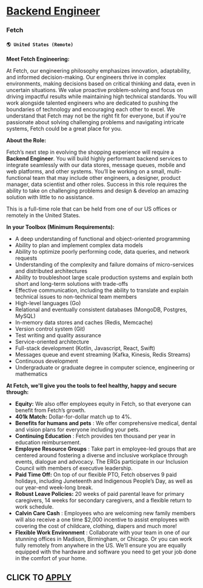 # [Backend Engineer ](https://www.remotewlb.com/apply/backend-engineer-131540)  
### Fetch  
#### `🌎 United States (Remote)`  

**Meet Fetch Engineering:**

At Fetch, our engineering philosophy emphasizes innovation, adaptability, and informed decision-making. Our engineers thrive in complex environments, making decisions based on critical thinking and data, even in uncertain situations. We value proactive problem-solving and focus on driving impactful results while maintaining high technical standards. You will work alongside talented engineers who are dedicated to pushing the boundaries of technology and encouraging each other to excel. We understand that Fetch may not be the right fit for everyone, but if you're passionate about solving challenging problems and navigating intricate systems, Fetch could be a great place for you.

**About the Role:**

Fetch’s next step in evolving the shopping experience will require a **Backend Engineer**. You will build highly performant backend services to integrate seamlessly with our data stores, message queues, mobile and web platforms, and other systems. You’ll be working on a small, multi-functional team that may include other engineers, a designer, product manager, data scientist and other roles. Success in this role requires the ability to take on challenging problems and design & develop an amazing solution with little to no assistance.

This is a full-time role that can be held from one of our US offices or remotely in the United States.

**In your Toolbox (Minimum Requirements):**

  * A deep understanding of functional and object-oriented programming
  * Ability to plan and implement complex data models
  * Ability to optimize poorly performing code, data queries, and network requests
  * Understanding of the complexity and failure domains of micro-services and distributed architectures
  * Ability to troubleshoot large scale production systems and explain both short and long-term solutions with trade-offs
  * Effective communication, including the ability to translate and explain technical issues to non-technical team members
  * High-level languages (Go)
  * Relational and eventually consistent databases (MongoDB, Postgres, MySQL)
  * In-memory data stores and caches (Redis, Memcache)
  * Version control system (Git)
  * Test writing and quality assurance
  * Service-oriented architecture
  * Full-stack development (Kotlin, Javascript, React, Swift)
  * Messages queue and event streaming (Kafka, Kinesis, Redis Streams)
  * Continuous development
  * Undergraduate or graduate degree in computer science, engineering or mathematics

**At Fetch, we'll give you the tools to feel healthy, happy and secure through:**

  * **Equity:** We also offer employees equity in Fetch, so that everyone can benefit from Fetch’s growth.
  * **401k Match:** Dollar-for-dollar match up to 4%.
  * **Benefits for humans and pets** : We offer comprehensive medical, dental and vision plans for everyone including your pets.
  * **Continuing Education** : Fetch provides ten thousand per year in education reimbursement.
  * **Employee Resource Groups** : Take part in employee-led groups that are centered around fostering a diverse and inclusive workplace through events, dialogue and advocacy. The ERGs participate in our Inclusion Council with members of executive leadership.
  * **Paid Time Off:** On top of our flexible PTO, Fetch observes 9 paid holidays, including Juneteenth and Indigenous People’s Day, as well as our year-end week-long break. 
  * **Robust Leave Policies:** 20 weeks of paid parental leave for primary caregivers, 14 weeks for secondary caregivers, and a flexible return to work schedule. 
  * **Calvin Care Cash** : Employees who are welcoming new family members will also receive a one time $2,000 incentive to assist employees with covering the cost of childcare, clothing, diapers and much more!
  * **Flexible Work Environment** : Collaborate with your team in one of our stunning offices in Madison, Birmingham, or Chicago. Or you can work fully remotely from anywhere in the US. We’ll ensure you are equally equipped with the hardware and software you need to get your job done in the comfort of your home.

  
## CLICK TO [APPLY](https://www.remotewlb.com/apply/backend-engineer-131540)

